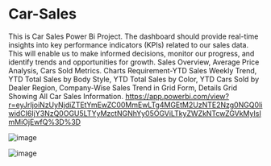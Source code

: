 # Car-Sales
This is Car Sales Power Bi Project.
The dashboard should provide real-time insights into key performance indicators (KPIs) related to our sales data. This will
enable us to make informed decisions, monitor our progress, and identify trends and opportunities for growth.
Sales Overview, Average Price Analysis, Cars Sold Metrics.
Charts Requirement-YTD Sales Weekly Trend, YTD Total Sales by Body Style, YTD Total Sales by Color, YTD Cars Sold by
Dealer Region, Company-Wise Sales Trend in Grid Form, Details Grid Showing All Car Sales Information.
https://app.powerbi.com/view?r=eyJrIjoiNzUyNjdiZTEtYmEwZC00MmEwLTg4MGEtM2UzNTE2Nzg0NGQ0IiwidCI6IjY3NzQ0OGU5LTYyMzctNGNhYy05OGViLTkyZWZkNTcwZGVkMyIsImMiOjEwfQ%3D%3D

![image](https://github.com/user-attachments/assets/14a0bf7e-d963-4789-b798-51a6d435de5f)


![image](https://github.com/user-attachments/assets/3b05c69f-1f64-4949-8b41-f5f62c1eb080)


